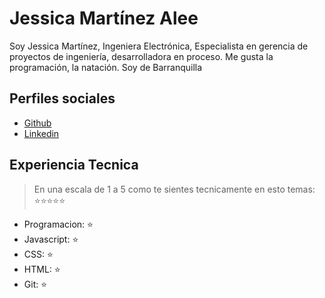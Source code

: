 # Jessica Martínez Alee

Soy Jessica Martínez, Ingeniera Electrónica, Especialista en gerencia de proyectos de ingeniería, desarrolladora en proceso. Me gusta la programación, la natación. Soy de Barranquilla

## Perfiles sociales

- [Github](https://github.com/Jessaleem)
- [Linkedin](www.linkedin.com/in/jessica-martínez-66262b37)


## Experiencia Tecnica
> En una escala de 1 a 5 como te sientes tecnicamente en esto temas:  ⭐️⭐️⭐️⭐️⭐️

- Programacion: ⭐️
- Javascript: ⭐️
- CSS: ⭐️
- HTML: ⭐️
- Git: ⭐️